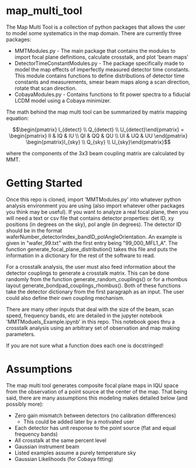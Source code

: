 # map_multi_tool

The Map Multi Tool is a collection of python packages that allows the user to model some systematics in the map domain. There are currently three packages:
* MMTModules.py - The main package that contains the modules to import focal plane definitions, calculate crosstalk, and plot 'beam maps'
* DetectorTimeConstantModules.py - The package specifically made to model the map effects of imperfectly measured detector time constants. This module contains functions to define distributions of detector time constants and measurements, smear beam maps along a scan direction, rotate that scan direction.
* CobayaModules.py - Contains functions to fit power spectra to a fiducial LCDM model using a Cobaya minimizer.

The math behind the map multi tool can be summarized by matrix mapping equation:

$$\begin{pmatrix}
I_{detect} \\ 
Q_{detect} \\ 
U_{detect}\end{pmatrix} = \begin{pmatrix}
II & IQ & IU \\
QI & QQ & QU \\
UI & UQ & UU \end{pmatrix} 
\begin{pmatrix}I_{sky} \\
Q_{sky} \\
U_{sky}\end{pmatrix}$$

where the components of the 3x3 beam coupling matrix are calculated by MMT.

# Getting Started

Once this repo is cloned, import 'MMTModules.py' into whatever python analysis environment you are using (also import whatever other packages you think may be useful). If you want to analyze a real focal plane, then you will need a text or csv file that contains detector properties: det ID, xy positions (in degrees on the sky), pol angle (in degrees). The detector ID should be in the format waferNumber_detectorIndex_bandID_polAngleOrientation. An example is given in "wafer_99.txt" with the first entry being "99_000_MFL1_A". The function generate_focal_plane_distribution() takes this file and puts the information in a dictionary for the rest of the software to read. 

For a crosstalk analysis, the user must also feed information about the detector couplings to generate a crosstalk matrix. This can be done randomly from the function generate_random_couplings() or for a rhombus layout generate_bondpad_couplings_rhombus(). Both of these functions take the detector dictionary from the first paragraph as an input. The user could also define their own coupling mechanism. 

There are many other inputs that deal with the size of the beam, scan speed, frequency bands, etc are detailed in the jupyter notebook 'MMTModuels_Example.ipynb' in this repo. This notebook goes thru a crosstalk analysis using an arbitrary set of observation and map making parameters. 

If you are not sure what a function does each one is docstringed!

# Assumptions

The map multi tool generates composite focal plane maps in IQU space from the observation of a point source at the center of the map. That being said, there are many assumptions this modeling makes detailed below (and possibly more):

* Zero gain mismatch between detectors (no calibration differences)
  * This could be added later by a motivated user
* Each detector has unit response to the point source (flat and equal frequency bands)
* All crosstalk at the same percent level
* Gaussian instrument beam
* Listed examples assume a purely temperature sky
* Gaussian Likelihoods (for Cobaya fitting)

